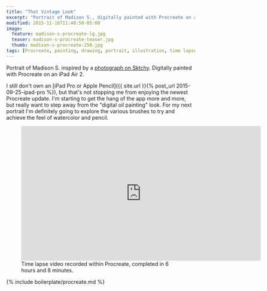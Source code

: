 ```yaml
---
title: "That Vintage Look"
excerpt: "Portrait of Madison S., digitally painted with Procreate on an iPad."
modified: 2015-11-16T11:48:50-05:00
image: 
  feature: madison-s-procreate-lg.jpg
  teaser: madison-s-procreate-teaser.jpg
  thumb: madison-s-procreate-250.jpg
tags: [Procreate, painting, drawing, portrait, illustration, time lapse, Sktchy]
---
```


Portrait of Madison S. inspired by a [photograph on Sktchy](http://sktchy.com/clIrcc). Digitally painted with Procreate on an iPad Air 2. 

I still don't own an [iPad Pro or Apple Pencil]({{ site.url }}{% post_url 2015-09-25-ipad-pro %}), but that's not stopping me from enjoying the newest Procreate update. I'm starting to get the hang of the app more and more, but really want to step away from the "digital oil painting" look. For my next portrait I'm definitely going to explore the various brushes to try and achieve the feel of watercolor and pencil.

<figure>
  <iframe width="640" height="360" src="https://www.youtube-nocookie.com/embed/ggx-gAmrKiM?controls=0&amp;showinfo=0" frameborder="0" allowfullscreen></iframe>
  <figcaption>Time lapse video recorded within Procreate, completed in 6 hours and 8 minutes.</figcaption>
</figure>

{% include boilerplate/procreate.md %}
